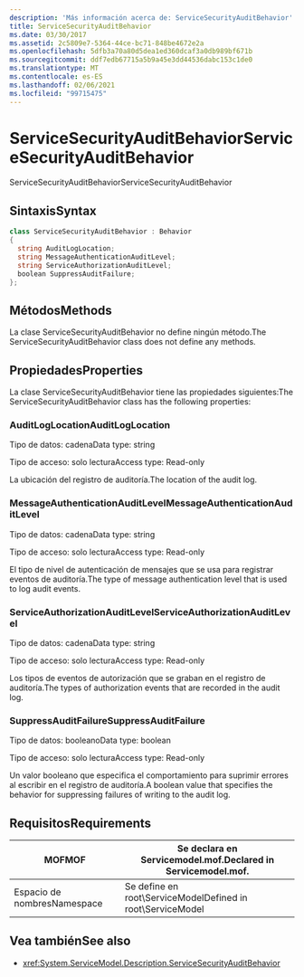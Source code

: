 ```yaml
---
description: 'Más información acerca de: ServiceSecurityAuditBehavior'
title: ServiceSecurityAuditBehavior
ms.date: 03/30/2017
ms.assetid: 2c5809e7-5364-44ce-bc71-848be4672e2a
ms.openlocfilehash: 5dfb3a70a80d5dea1ed360dcaf3a0db989bf671b
ms.sourcegitcommit: ddf7edb67715a5b9a45e3dd44536dabc153c1de0
ms.translationtype: MT
ms.contentlocale: es-ES
ms.lasthandoff: 02/06/2021
ms.locfileid: "99715475"
---
```

# <a name="servicesecurityauditbehavior"></a><span data-ttu-id="ccca2-103">ServiceSecurityAuditBehavior</span><span class="sxs-lookup"><span data-stu-id="ccca2-103">ServiceSecurityAuditBehavior</span></span>

<span data-ttu-id="ccca2-104">ServiceSecurityAuditBehavior</span><span class="sxs-lookup"><span data-stu-id="ccca2-104">ServiceSecurityAuditBehavior</span></span>  
  
## <a name="syntax"></a><span data-ttu-id="ccca2-105">Sintaxis</span><span class="sxs-lookup"><span data-stu-id="ccca2-105">Syntax</span></span>  
  
```csharp  
class ServiceSecurityAuditBehavior : Behavior  
{  
  string AuditLogLocation;  
  string MessageAuthenticationAuditLevel;  
  string ServiceAuthorizationAuditLevel;  
  boolean SuppressAuditFailure;  
};  
```  
  
## <a name="methods"></a><span data-ttu-id="ccca2-106">Métodos</span><span class="sxs-lookup"><span data-stu-id="ccca2-106">Methods</span></span>  

 <span data-ttu-id="ccca2-107">La clase ServiceSecurityAuditBehavior no define ningún método.</span><span class="sxs-lookup"><span data-stu-id="ccca2-107">The ServiceSecurityAuditBehavior class does not define any methods.</span></span>  
  
## <a name="properties"></a><span data-ttu-id="ccca2-108">Propiedades</span><span class="sxs-lookup"><span data-stu-id="ccca2-108">Properties</span></span>  

 <span data-ttu-id="ccca2-109">La clase ServiceSecurityAuditBehavior tiene las propiedades siguientes:</span><span class="sxs-lookup"><span data-stu-id="ccca2-109">The ServiceSecurityAuditBehavior class has the following properties:</span></span>  
  
### <a name="auditloglocation"></a><span data-ttu-id="ccca2-110">AuditLogLocation</span><span class="sxs-lookup"><span data-stu-id="ccca2-110">AuditLogLocation</span></span>  

 <span data-ttu-id="ccca2-111">Tipo de datos: cadena</span><span class="sxs-lookup"><span data-stu-id="ccca2-111">Data type: string</span></span>  
  
 <span data-ttu-id="ccca2-112">Tipo de acceso: solo lectura</span><span class="sxs-lookup"><span data-stu-id="ccca2-112">Access type: Read-only</span></span>  
  
 <span data-ttu-id="ccca2-113">La ubicación del registro de auditoría.</span><span class="sxs-lookup"><span data-stu-id="ccca2-113">The location of the audit log.</span></span>  
  
### <a name="messageauthenticationauditlevel"></a><span data-ttu-id="ccca2-114">MessageAuthenticationAuditLevel</span><span class="sxs-lookup"><span data-stu-id="ccca2-114">MessageAuthenticationAuditLevel</span></span>  

 <span data-ttu-id="ccca2-115">Tipo de datos: cadena</span><span class="sxs-lookup"><span data-stu-id="ccca2-115">Data type: string</span></span>  
  
 <span data-ttu-id="ccca2-116">Tipo de acceso: solo lectura</span><span class="sxs-lookup"><span data-stu-id="ccca2-116">Access type: Read-only</span></span>  
  
 <span data-ttu-id="ccca2-117">El tipo de nivel de autenticación de mensajes que se usa para registrar eventos de auditoría.</span><span class="sxs-lookup"><span data-stu-id="ccca2-117">The type of message authentication level that is used to log audit events.</span></span>  
  
### <a name="serviceauthorizationauditlevel"></a><span data-ttu-id="ccca2-118">ServiceAuthorizationAuditLevel</span><span class="sxs-lookup"><span data-stu-id="ccca2-118">ServiceAuthorizationAuditLevel</span></span>  

 <span data-ttu-id="ccca2-119">Tipo de datos: cadena</span><span class="sxs-lookup"><span data-stu-id="ccca2-119">Data type: string</span></span>  
  
 <span data-ttu-id="ccca2-120">Tipo de acceso: solo lectura</span><span class="sxs-lookup"><span data-stu-id="ccca2-120">Access type: Read-only</span></span>  
  
 <span data-ttu-id="ccca2-121">Los tipos de eventos de autorización que se graban en el registro de auditoría.</span><span class="sxs-lookup"><span data-stu-id="ccca2-121">The types of authorization events that are recorded in the audit log.</span></span>  
  
### <a name="suppressauditfailure"></a><span data-ttu-id="ccca2-122">SuppressAuditFailure</span><span class="sxs-lookup"><span data-stu-id="ccca2-122">SuppressAuditFailure</span></span>  

 <span data-ttu-id="ccca2-123">Tipo de datos: booleano</span><span class="sxs-lookup"><span data-stu-id="ccca2-123">Data type: boolean</span></span>  
  
 <span data-ttu-id="ccca2-124">Tipo de acceso: solo lectura</span><span class="sxs-lookup"><span data-stu-id="ccca2-124">Access type: Read-only</span></span>  
  
 <span data-ttu-id="ccca2-125">Un valor booleano que especifica el comportamiento para suprimir errores al escribir en el registro de auditoría.</span><span class="sxs-lookup"><span data-stu-id="ccca2-125">A boolean value that specifies the behavior for suppressing failures of writing to the audit log.</span></span>  
  
## <a name="requirements"></a><span data-ttu-id="ccca2-126">Requisitos</span><span class="sxs-lookup"><span data-stu-id="ccca2-126">Requirements</span></span>  
  
|<span data-ttu-id="ccca2-127">MOF</span><span class="sxs-lookup"><span data-stu-id="ccca2-127">MOF</span></span>|<span data-ttu-id="ccca2-128">Se declara en Servicemodel.mof.</span><span class="sxs-lookup"><span data-stu-id="ccca2-128">Declared in Servicemodel.mof.</span></span>|  
|---------|-----------------------------------|  
|<span data-ttu-id="ccca2-129">Espacio de nombres</span><span class="sxs-lookup"><span data-stu-id="ccca2-129">Namespace</span></span>|<span data-ttu-id="ccca2-130">Se define en root\ServiceModel</span><span class="sxs-lookup"><span data-stu-id="ccca2-130">Defined in root\ServiceModel</span></span>|  
  
## <a name="see-also"></a><span data-ttu-id="ccca2-131">Vea también</span><span class="sxs-lookup"><span data-stu-id="ccca2-131">See also</span></span>

- <xref:System.ServiceModel.Description.ServiceSecurityAuditBehavior>
